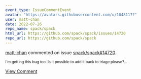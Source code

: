 ```yaml
---
event_type: IssueCommentEvent
avatar: "https://avatars.githubusercontent.com/u/1048117?"
user: matt-chan
date: 2022-07-26
repo_name: spack/spack
html_url: https://github.com/spack/spack/issues/14720
repo_url: https://github.com/spack/spack
---
```


<a href='https://github.com/matt-chan' target='_blank'>matt-chan</a> commented on issue <a href='https://github.com/spack/spack/issues/14720' target='_blank'>spack/spack#14720</a>.

<small>I'm getting this bug too. Is it possible to add it back to triage please?...</small>

<a href='https://github.com/spack/spack/issues/14720' target='_blank'>View Comment</a>